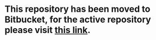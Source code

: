 # This repository has been moved to Bitbucket, for the active repository please visit [this link](https://bitbucket.org/alecbiela/c5_legacy_updated_file_manager/src/main/).